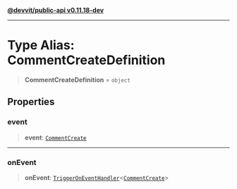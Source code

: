 [**@devvit/public-api v0.11.18-dev**](../README.md)

---

# Type Alias: CommentCreateDefinition

> **CommentCreateDefinition** = `object`

## Properties

<a id="event"></a>

### event

> **event**: [`CommentCreate`](CommentCreate.md)

---

<a id="onevent"></a>

### onEvent

> **onEvent**: [`TriggerOnEventHandler`](TriggerOnEventHandler.md)\<[`CommentCreate`](../@devvit/namespaces/EventTypes/interfaces/CommentCreate.md)\>
